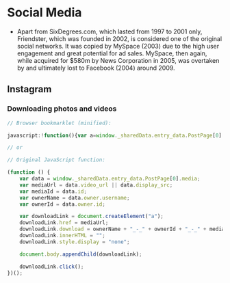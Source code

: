 # Social Media

 * Apart from SixDegrees.com, which lasted from 1997 to 2001 only, Friendster, which was founded in 2002, is considered one of the original social networks. It was copied by MySpace (2003) due to the high user engagement and great potential for ad sales. MySpace, then again, while acquired for $580m by News Corporation in 2005, was overtaken by and ultimately lost to Facebook (2004) around 2009.

## Instagram

### Downloading photos and videos

```javascript
// Browser bookmarklet (minified):

javascript:!function(){var a=window._sharedData.entry_data.PostPage[0].media,b=a.video_url||a.display_src,c=a.id,d=a.owner.username,e=a.owner.id,f=document.createElement("a");f.href=b,f.download=d+"_-_"+e+"_-_"+c+".jpg",f.innerHTML="",f.style.display="none",document.body.appendChild(f),f.click()}();

// or

// Original JavaScript function:

(function () {
	var data = window._sharedData.entry_data.PostPage[0].media;
	var mediaUrl = data.video_url || data.display_src;
	var mediaId = data.id;
	var ownerName = data.owner.username;
	var ownerId = data.owner.id;

	var downloadLink = document.createElement("a");
	downloadLink.href = mediaUrl;
	downloadLink.download = ownerName + "_-_" + ownerId + "_-_" + mediaId + ".jpg";
	downloadLink.innerHTML = "";
	downloadLink.style.display = "none";

	document.body.appendChild(downloadLink);

	downloadLink.click();
})();
```

